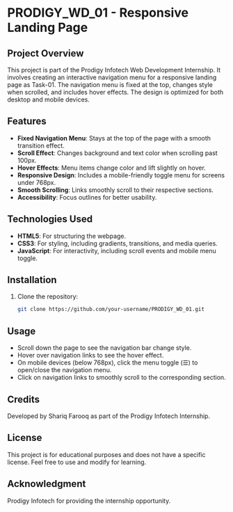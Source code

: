 # PRODIGY_WD_01 - Responsive Landing Page

## Project Overview
This project is part of the Prodigy Infotech Web Development Internship. It involves creating an interactive navigation menu for a responsive landing page as Task-01. The navigation menu is fixed at the top, changes style when scrolled, and includes hover effects. The design is optimized for both desktop and mobile devices.

## Features
- **Fixed Navigation Menu**: Stays at the top of the page with a smooth transition effect.
- **Scroll Effect**: Changes background and text color when scrolling past 100px.
- **Hover Effects**: Menu items change color and lift slightly on hover.
- **Responsive Design**: Includes a mobile-friendly toggle menu for screens under 768px.
- **Smooth Scrolling**: Links smoothly scroll to their respective sections.
- **Accessibility**: Focus outlines for better usability.

## Technologies Used
- **HTML5**: For structuring the webpage.
- **CSS3**: For styling, including gradients, transitions, and media queries.
- **JavaScript**: For interactivity, including scroll events and mobile menu toggle.

## Installation
1. Clone the repository:
   ```bash
   git clone https://github.com/your-username/PRODIGY_WD_01.git

## Usage
- Scroll down the page to see the navigation bar change style.
- Hover over navigation links to see the hover effect.
- On mobile devices (below 768px), click the menu toggle (☰) to open/close the navigation menu.
- Click on navigation links to smoothly scroll to the corresponding section.

## Credits
Developed by Shariq Farooq as part of the Prodigy Infotech Internship.

## License
This project is for educational purposes and does not have a specific license. Feel free to use and modify for learning.

## Acknowledgment
Prodigy Infotech for providing the internship opportunity.

